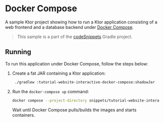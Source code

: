 # Docker Compose

A sample Ktor project showing how to run a Ktor application consisting of a web frontend and a database backend under [Docker Compose](https://ktor.io/docs/docker-compose.html).
> This sample is a part of the [codeSnippets](../../README.md) Gradle project.

## Running

To run this application under Docker Compose, follow the steps below:
1. Create a fat JAR containing a Ktor application:
   ```Bash
    ./gradlew :tutorial-website-interactive-docker-compose:shadowJar
   ```
2. Run the `docker-compose up` command:
   ```Bash
   docker compose --project-directory snippets/tutorial-website-interactive-docker-compose up
   ```
   Wait until Docker Compose pulls/builds the images and starts containers.